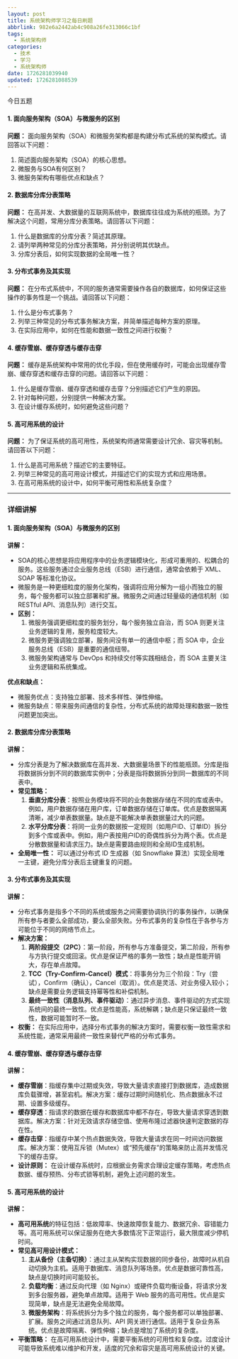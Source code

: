 ```yaml
---
layout: post
title: 系统架构师学习之每日刷题
abbrlink: 982e6a2442ab4c908a26fe313066c1bf
tags:
  - 系统架构师
categories:
  - 技术
  - 学习
  - 系统架构师
date: 1726281039940
updated: 1726281088539
---
```


今日五题

#### 1. 面向服务架构（SOA）与微服务的区别

**问题：** 面向服务架构（SOA）和微服务架构都是构建分布式系统的架构模式。请回答以下问题：

1. 简述面向服务架构（SOA）的核心思想。
2. 微服务与SOA有何区别？
3. 微服务架构有哪些优点和缺点？

#### 2. 数据库分库分表策略

**问题：** 在高并发、大数据量的互联网系统中，数据库往往成为系统的瓶颈。为了解决这个问题，常用分库分表策略。请回答以下问题：

1. 什么是数据库的分库分表？简述其原理。
2. 请列举两种常见的分库分表策略，并分别说明其优缺点。
3. 分库分表后，如何实现数据的全局唯一性？

#### 3. 分布式事务及其实现

**问题：** 在分布式系统中，不同的服务通常需要操作各自的数据库，如何保证这些操作的事务性是一个挑战。请回答以下问题：

1. 什么是分布式事务？
2. 列举三种常见的分布式事务解决方案，并简单描述每种方案的原理。
3. 在实际应用中，如何在性能和数据一致性之间进行权衡？

#### 4. 缓存雪崩、缓存穿透与缓存击穿

**问题：** 缓存是系统架构中常用的优化手段，但在使用缓存时，可能会出现缓存雪崩、缓存穿透和缓存击穿的问题。请回答以下问题：

1. 什么是缓存雪崩、缓存穿透和缓存击穿？分别描述它们产生的原因。
2. 针对每种问题，分别提供一种解决方案。
3. 在设计缓存系统时，如何避免这些问题？

#### 5. 高可用系统的设计

**问题：** 为了保证系统的高可用性，系统架构师通常需要设计冗余、容灾等机制。请回答以下问题：

1. 什么是高可用系统？描述它的主要特征。
2. 列举三种常见的高可用设计模式，并描述它们的实现方式和应用场景。
3. 在高可用系统的设计中，如何平衡可用性和系统复杂度？

***

### 详细讲解

#### 1. 面向服务架构（SOA）与微服务的区别

**讲解：**

- SOA的核心思想是将应用程序中的业务逻辑模块化，形成可重用的、松耦合的服务。这些服务通过企业服务总线（ESB）进行通信，通常会依赖于 XML、SOAP 等标准化协议。
- 微服务是一种更细粒度的服务化架构，强调将应用分解为一组小而独立的服务，每个服务都可以独立部署和扩展。微服务之间通过轻量级的通信机制（如 RESTful API、消息队列）进行交互。
- **区别：**
  1. 微服务强调更细粒度的服务划分，每个服务独立自治，而 SOA 则更关注业务逻辑的复用，服务粒度较大。
  2. 微服务更强调独立部署，服务间没有单一的通信中枢；而 SOA 中，企业服务总线（ESB）是重要的通信纽带。
  3. 微服务架构通常与 DevOps 和持续交付等实践相结合，而 SOA 主要关注业务逻辑和系统集成。

**优点和缺点：**

- 微服务优点：支持独立部署、技术多样性、弹性伸缩。
- 微服务缺点：带来服务间通信的复杂性，分布式系统的故障处理和数据一致性问题更加突出。

#### 2. 数据库分库分表策略

**讲解：**

- 分库分表是为了解决数据库在高并发、大数据量场景下的性能瓶颈。分库是指将数据拆分到不同的数据库实例中；分表是指将数据拆分到同一数据库的不同表中。
- **常见策略：**
  1. **垂直分库分表**：按照业务模块将不同的业务数据存储在不同的库或表中。例如，用户数据存储在用户库，订单数据存储在订单库。优点是数据隔离清晰，减少单表数据量。缺点是不能解决单表数据量过大的问题。
  2. **水平分库分表**：将同一业务的数据按一定规则（如用户ID、订单ID）拆分到多个库或表中。例如，用户表按用户ID的奇偶性拆分为两个表。优点是分散数据量和请求压力。缺点是需要路由规则和全局ID生成机制。
- **全局唯一性：** 可以通过分布式 ID 生成器（如 Snowflake 算法）实现全局唯一主键，避免分库分表后主键重复的问题。

#### 3. 分布式事务及其实现

**讲解：**

- 分布式事务是指多个不同的系统或服务之间需要协调执行的事务操作，以确保所有参与者要么全部成功，要么全部失败。分布式事务的复杂性在于各参与方可能位于不同的网络节点上。
- **解决方案：**
  1. **两阶段提交（2PC）**：第一阶段，所有参与方准备提交，第二阶段，所有参与方执行提交或回滚。优点是保证严格的事务一致性；缺点是性能开销大，存在单点故障。
  2. **TCC（Try-Confirm-Cancel）模式**：将事务分为三个阶段：Try（尝试），Confirm（确认），Cancel（取消）。优点是灵活、对业务侵入较小；缺点是需要业务逻辑支持幂等性和补偿机制。
  3. **最终一致性（消息队列、事件驱动）**：通过异步消息、事件驱动的方式实现系统间的最终一致性。优点是性能高，系统解耦；缺点是只保证最终一致性，数据可能暂时不一致。
- **权衡：** 在实际应用中，选择分布式事务的解决方案时，需要权衡一致性需求和系统性能，通常采用最终一致性来替代严格的分布式事务。

#### 4. 缓存雪崩、缓存穿透与缓存击穿

**讲解：**

- **缓存雪崩**：指缓存集中过期或失效，导致大量请求直接打到数据库，造成数据库负载骤增，甚至宕机。解决方案：缓存过期时间随机化、热点数据永不过期、设置多级缓存。
- **缓存穿透**：指请求的数据在缓存和数据库中都不存在，导致大量请求穿透到数据库。解决方案：针对无效请求存储空值、使用布隆过滤器快速判定数据的存在性。
- **缓存击穿**：指缓存中某个热点数据失效，导致大量请求在同一时间访问数据库。解决方案：使用互斥锁（Mutex）或“预先缓存”的策略来防止高并发情况下的缓存击穿。
- **设计原则：** 在设计缓存系统时，应根据业务需求合理设定缓存策略，考虑热点数据、缓存预热、分布式锁等机制，避免上述问题的发生。

#### 5. 高可用系统的设计

**讲解：**

- **高可用系统**的特征包括：低故障率、快速故障恢复能力、数据冗余、容错能力等。高可用系统可以保证服务在绝大多数情况下正常运行，最大限度减少停机时间。
- **常见高可用设计模式：**
  1. **主从备份（主备切换）**：通过主从架构实现数据的同步备份，故障时从机自动切换为主机。适用于数据库、消息队列等场景。优点是数据可靠性高，缺点是切换时间可能较长。
  2. **负载均衡**：通过反向代理（如 Nginx）或硬件负载均衡设备，将请求分发到多台服务器，避免单点故障。适用于 Web 服务的高可用性。优点是实现简单，缺点是无法避免全局故障。
  3. **微服务架构**：将系统拆分为多个独立的服务，每个服务都可以单独部署、扩展。服务之间通过消息队列、API 网关进行通信。适用于复杂业务系统。优点是故障隔离、弹性伸缩；缺点是增加了系统的复杂度。
- **平衡策略：** 在高可用系统设计中，需要平衡系统的可用性和复杂度。过度设计可能导致系统难以维护和开发，适度的冗余和容灾是高可用系统设计的关键。
